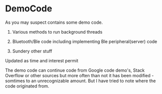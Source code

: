 # DemoCode
As you may suspect contains some demo code.<p>

1. Various methods to run background threads<p>
2. Bluetooth/Ble code including implementing Ble peripheral(server) code<p>
3. Sundery other stuff<p>

Updated as time and interest permit<p>

The demo code can continue code from Google code demo's, Stack Overflow or other sources but more often than not it has been modified -
somtimes to an unrecognizable amount. But I have tried to note where the code originated from.

